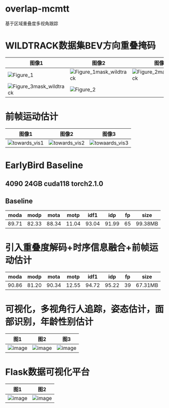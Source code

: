 # overlap-mcmtt
基于区域重叠度多视角跟踪

# WILDTRACK数据集BEV方向重叠掩码
| 图像1 | 图像2 | 图像3 |
|-------|-------|-------|
| ![Figure_1](https://github.com/smallboxx/overlap-mcmtt/assets/127008146/b5641fed-08cf-4726-a547-6b17136c7265) | ![Figure_1mask_wildtrack](https://github.com/smallboxx/overlap-mcmtt/assets/127008146/878ea8b3-64f9-4af0-89fb-c96ac58ed742) | ![Figure_2mask_wildtrack](https://github.com/smallboxx/overlap-mcmtt/assets/127008146/bde47325-049b-4127-bf11-19b479cee4a2) |
| ![Figure_3mask_wildtrack](https://github.com/smallboxx/overlap-mcmtt/assets/127008146/94fac25e-9088-4b03-8261-40e08cad04d1) | ![Figure_2](https://github.com/smallboxx/overlap-mcmtt/assets/127008146/d295de11-59ab-468a-bc22-14d63f6e7879) |       |

# 前帧运动估计
| 图像1 | 图像2 | 图像3 |
|-------|-------|-------|
|![towards_vis1](https://github.com/smallboxx/overlap-mcmtt/assets/127008146/2cb25ed8-75b8-498f-9a9f-316a4dafeeb6)|![towards_vis2](https://github.com/smallboxx/overlap-mcmtt/assets/127008146/1e8532f9-db2d-4792-8337-96d68bee2c0d)|![towaards_vis3](https://github.com/smallboxx/overlap-mcmtt/assets/127008146/3ac61aa9-2c8b-4c63-9fb4-857e370f569e)



 
# EarlyBird Baseline
## 4090 24GB cuda118 torch2.1.0
## Baseline
|moda|modp|mota|motp|idf1|idp|fp|size
|----|----|----|----|----|----|----|----|
|89.71|82.33|88.34|11.04|93.04|91.99|65|99.38MB|

# 引入重叠度解码+时序信息融合+前帧运动估计
|moda|modp|mota|motp|idf1|idp|fp|size
|----|----|----|----|----|----|----|----|
|90.86|81.20|90.34|12.55|94.72|95.22|39|67.31MB|

# 可视化，多视角行人追踪，姿态估计，面部识别，年龄性别估计

|图1|图2|图3|
|--|--|--|
|![image](https://github.com/smallboxx/overlap-mcmtt/assets/127008146/9ecae98a-a4bc-4eca-a290-82d16344e3df)|![image](https://github.com/smallboxx/overlap-mcmtt/assets/127008146/1e48f463-7f92-4ae6-a64c-8edc26fd6864)|![image](https://github.com/smallboxx/overlap-mcmtt/assets/127008146/beeb5dad-01e9-440f-84ea-fee9b543c14d)

# Flask数据可视化平台
|图1|图2|
|--|--|
|![image](https://github.com/smallboxx/overlap-mcmtt/assets/127008146/d7c34c03-4f7f-4304-884d-27ff6da1d0cc)|![image](https://github.com/smallboxx/overlap-mcmtt/assets/127008146/ad9f5264-7b56-4be2-b256-13c65201ac9a)|




